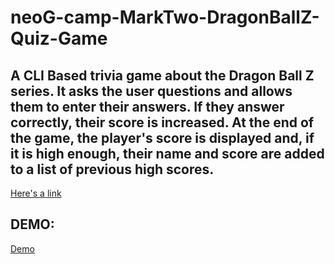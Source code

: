 # neoG-camp-MarkTwo-DragonBallZ-Quiz-Game


## A CLI Based trivia game about the Dragon Ball Z series. It asks the user questions and allows them to enter their answers. If they answer correctly, their score is increased. At the end of the game, the player's score is displayed and, if it is high enough, their name and score are added to a list of previous high scores.

[Here's a link](https://replit.com/@nvspavankalyan/MarkTwo-CLI-Quiz-App#index.js "Quiz App Link")

## DEMO:

<a href="https://user-images.githubusercontent.com/24682339/210184820-de124acb-5cdd-444a-9079-cd70b3f261b6.mp4">Demo</a>






